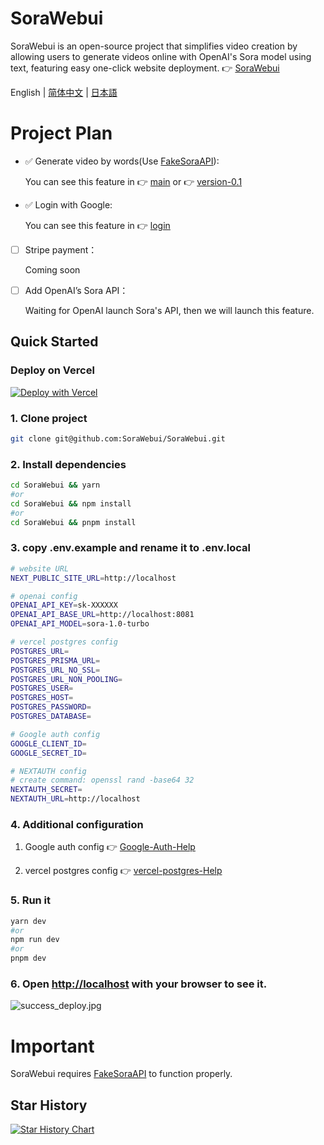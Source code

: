 # SoraWebui
SoraWebui is an open-source project that simplifies video creation by allowing users to generate videos online with OpenAI's Sora model using text, featuring easy one-click website deployment.
👉 [SoraWebui](https://sorawebui.com)

English | [简体中文](https://github.com/SoraWebui/SoraWebui/blob/login/README.zh-CN.md) | [日本語](https://github.com/SoraWebui/SoraWebui/blob/login/README.ja-JP.md)


# Project Plan
- ✅ Generate video by words(Use [FakeSoraAPI](https://github.com/SoraWebui/FakeSoraAPI)):

  You can see this feature in 👉 [main](https://github.com/SoraWebui/SoraWebui/tree/main) or 👉 [version-0.1](https://github.com/SoraWebui/SoraWebui/tree/version-0.1)

- ✅ Login with Google:

  You can see this feature in 👉 [login](https://github.com/SoraWebui/SoraWebui/tree/login)

- [ ] Stripe payment：

  Coming soon

- [ ] Add OpenAI’s Sora API：

  Waiting for OpenAI launch Sora's API, then we will launch this feature.


## Quick Started

### Deploy on Vercel
[![Deploy with Vercel](https://vercel.com/button)](https://vercel.com/new/clone?repository-url=https%3A%2F%2Fgithub.com%2FSoraWebui%2FSoraWebui%2Ftree%2Flogin&project-name=SoraWebui&repository-name=SoraWebui&external-id=https%3A%2F%2Fgithub.com%2FSoraWebui%2FSoraWebui%2Ftree%2Flogin)

### 1. Clone project

```bash
git clone git@github.com:SoraWebui/SoraWebui.git
```

### 2. Install dependencies

```bash
cd SoraWebui && yarn
#or
cd SoraWebui && npm install
#or
cd SoraWebui && pnpm install
```

### 3. copy .env.example and rename it to .env.local

```bash
# website URL
NEXT_PUBLIC_SITE_URL=http://localhost

# openai config
OPENAI_API_KEY=sk-XXXXXX
OPENAI_API_BASE_URL=http://localhost:8081
OPENAI_API_MODEL=sora-1.0-turbo

# vercel postgres config
POSTGRES_URL=
POSTGRES_PRISMA_URL=
POSTGRES_URL_NO_SSL=
POSTGRES_URL_NON_POOLING=
POSTGRES_USER=
POSTGRES_HOST=
POSTGRES_PASSWORD=
POSTGRES_DATABASE=

# Google auth config
GOOGLE_CLIENT_ID=
GOOGLE_SECRET_ID=

# NEXTAUTH config
# create command: openssl rand -base64 32
NEXTAUTH_SECRET=
NEXTAUTH_URL=http://localhost

```
### 4. Additional configuration

1) Google auth config 👉 [Google-Auth-Help](https://github.com/SoraWebui/SoraWebui/blob/login/help/Google-Auth.md)

2) vercel postgres config 👉 [vercel-postgres-Help](https://github.com/SoraWebui/SoraWebui/blob/login/help/vercel-postgres.md)

### 5. Run it

```bash
yarn dev
#or
npm run dev
#or
pnpm dev
```

### 6. Open [http://localhost](http://localhost) with your browser to see it.
![success_deploy.jpg](https://sorawebui.com/success_deploy.jpg)


# Important
SoraWebui requires [FakeSoraAPI](https://github.com/SoraWebui/FakeSoraAPI) to function properly.

## Star History

[![Star History Chart](https://api.star-history.com/svg?repos=SoraWebui/SoraWebui&type=Date)](https://star-history.com/#SoraWebui/SoraWebui&Date)
